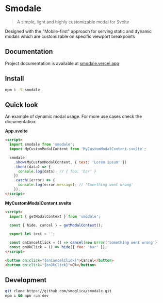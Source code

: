 # Smodale

> A simple, light and highly customizable modal for Svelte

Designed with the "Mobile-first" approach for serving static and dynamic modals which are customizable on specific viewport breakpoints

## Documentation

Project documentation is available at [smodale.vercel.app](https://smodale.vercel.app/)

## Install

```bash
npm i -S smodale
```

## Quick look

An example of dynamic modal usage. For more use cases check the documentation.

**App.svelte**

```html
<script>
  import smodale from 'smodale';
  import MyCustomModalContent from 'MyCustomModalContent.svelte';

  smodale
    .show(MyCustomModalContent, { text: 'Lorem ipsum' })
    .then((data) => {
      console.log(data); // { foo: 'bar' }
    })
    .catch((error) => {
      console.log(error.message); // 'Something went wrong'
    });
</script>
```

**MyCustomModalContent.svelte**

```html
<script>
  import { getModalContext } from 'smodale';

  const { hide, cancel } = getModalContext();

  export let text = '';

  const onCancelClick = () => cancel(new Error('Something went wrong'));
  const onOkClick = () => hide({ foo: 'bar' });
</script>

<button on:click="{onCancelClick}">Cancel</button>
<button on:click="{onOkClick}">Ok</button>
```

## Development

```bash
git clone https://github.com/smoglica/smodale.git
npm i && npm run dev
```
